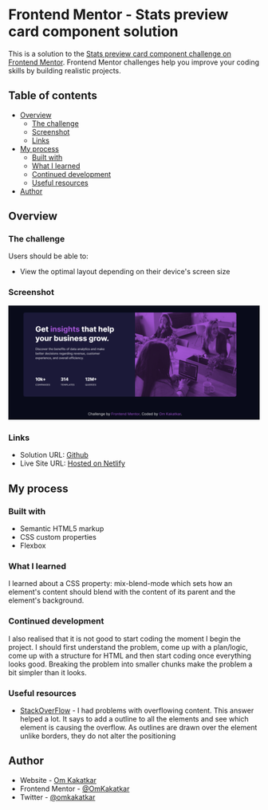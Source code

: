 # Frontend Mentor - Stats preview card component solution

This is a solution to the [Stats preview card component challenge on Frontend Mentor](https://www.frontendmentor.io/challenges/stats-preview-card-component-8JqbgoU62). Frontend Mentor challenges help you improve your coding skills by building realistic projects. 

## Table of contents

- [Overview](#overview)
  - [The challenge](#the-challenge)
  - [Screenshot](#screenshot)
  - [Links](#links)
- [My process](#my-process)
  - [Built with](#built-with)
  - [What I learned](#what-i-learned)
  - [Continued development](#continued-development)
  - [Useful resources](#useful-resources)
- [Author](#author)

## Overview

### The challenge

Users should be able to:

- View the optimal layout depending on their device's screen size

### Screenshot

![](./images/screenshot.png)

### Links

- Solution URL: [Github](https://github.com/OmKakatkar/stats-preview-card-component)
- Live Site URL: [Hosted on Netlify](https://stats-preview-card1.netlify.app/)

## My process

### Built with

- Semantic HTML5 markup
- CSS custom properties
- Flexbox

### What I learned

I learned about a CSS property: mix-blend-mode which sets how an element's content should blend with the content of its parent and the element's background.  

### Continued development

I also realised that it is not good to start coding the moment I begin the project. I should first understand the problem, come up with a plan/logic, come up with a structure for HTML and then start coding once everything looks good. Breaking the problem into smaller chunks make the problem a bit simpler than it looks.
### Useful resources

- [StackOverFlow](https://stackoverflow.com/questions/31458477/find-element-that-is-causing-the-showing-of-horizontal-scrollbar-in-google-chrom) - I had problems with overflowing content. This answer helped a lot. It says to add a outline to all the elements and see which element is causing the overflow. As outlines are drawn over the element unlike borders, they do not alter the positioning
## Author

- Website - [Om Kakatkar](https://www.omkakatkar-portfolio.netlify.app)
- Frontend Mentor - [@OmKakatkar](https://www.frontendmentor.io/profile/OmKakatkar)
- Twitter - [@omkakatkar](https://twitter.com/omkakatkar)